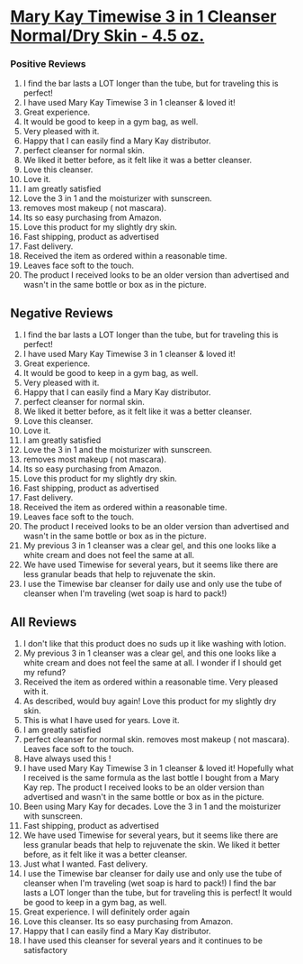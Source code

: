# [Mary Kay Timewise 3 in 1 Cleanser Normal/Dry Skin - 4.5 oz.](https://products.checkmycream.com/products/Mary-Kay-Timewise-3-in-1-Cleanser-NormalDry-Skin-4.5-oz..html)

### Positive Reviews

<ol>
      <li>I find the bar lasts a LOT longer than the tube, but for traveling this is perfect!  </li>
      <li>I have used Mary Kay Timewise 3 in 1 cleanser &amp; loved it!</li>
      <li>Great experience.</li>
      <li>It would be good to keep in a gym bag, as well.</li>
      <li>Very pleased with it.</li>
      <li>Happy that I can easily find a Mary Kay distributor.</li>
      <li>perfect cleanser for normal skin.</li>
      <li>We liked it better before, as it felt like it was a better cleanser.</li>
      <li>Love this cleanser.</li>
      <li>Love it.</li>
      <li>I am greatly satisfied</li>
      <li>Love the 3 in 1 and the moisturizer with sunscreen.</li>
      <li>removes most makeup ( not mascara).</li>
      <li>Its so easy purchasing from Amazon.</li>
      <li>Love this product for my slightly dry skin.</li>
      <li>Fast shipping, product as advertised</li>
      <li>Fast delivery.</li>
      <li>Received the item as ordered within a reasonable time.</li>
      <li>Leaves face soft to the touch.</li>
      <li>The product I received looks to be an older version than advertised and wasn&#x27;t in the same bottle or box as in the picture.</li>
</ol>


<h2>Negative Reviews</h2>
<ol>
<li> I find the bar lasts a LOT longer than the tube, but for traveling this is perfect!  </li>
<li> I have used Mary Kay Timewise 3 in 1 cleanser &amp; loved it!</li>
<li> Great experience.</li>
<li> It would be good to keep in a gym bag, as well.</li>
<li> Very pleased with it.</li>
<li> Happy that I can easily find a Mary Kay distributor.</li>
<li> perfect cleanser for normal skin.</li>
<li> We liked it better before, as it felt like it was a better cleanser.</li>
<li> Love this cleanser.</li>
<li> Love it.</li>
<li> I am greatly satisfied</li>
<li> Love the 3 in 1 and the moisturizer with sunscreen.</li>
<li> removes most makeup ( not mascara).</li>
<li> Its so easy purchasing from Amazon.</li>
<li> Love this product for my slightly dry skin.</li>
<li> Fast shipping, product as advertised</li>
<li> Fast delivery.</li>
<li> Received the item as ordered within a reasonable time.</li>
<li> Leaves face soft to the touch.</li>
<li> The product I received looks to be an older version than advertised and wasn&#x27;t in the same bottle or box as in the picture.</li>
<li> My previous 3 in 1 cleanser was a clear gel, and this one looks like a white cream and does not feel the same at all.</li>
<li> We have used Timewise for several years, but it seems like there are less granular beads that help to rejuvenate the skin.  </li>
<li> I use the Timewise bar cleanser for daily use and only use the tube of cleanser when I&#x27;m traveling (wet soap is hard to pack!)  </li>
</ol>

<h2>All Reviews</h2>

<ol>
    <li> I don&#x27;t like that this product does no suds up it like washing with lotion.</li>
    <li> My previous 3 in 1 cleanser was a clear gel, and this one looks like a white cream and does not feel the same at all. I wonder if I should get my refund?</li>
    <li> Received the item as ordered within a reasonable time. Very pleased with it.</li>
    <li> As described, would buy again! Love this product for my slightly dry skin.</li>
    <li> This is what I have used for years. Love it.</li>
    <li> I am greatly satisfied</li>
    <li> perfect cleanser for normal skin. removes most makeup ( not mascara). Leaves face soft to the touch.</li>
    <li> Have always used this !</li>
    <li> I have used Mary Kay Timewise 3 in 1 cleanser &amp; loved it! Hopefully what I received is the same formula as the last bottle I bought from a Mary Kay rep. The product I received looks to be an older version than advertised and wasn&#x27;t in the same bottle or box as in the picture.</li>
    <li> Been using Mary Kay for decades. Love the 3 in 1 and the moisturizer with sunscreen.</li>
    <li> Fast shipping, product as advertised</li>
    <li> We have used Timewise for several years, but it seems like there are less granular beads that help to rejuvenate the skin.  We liked it better before, as it felt like it was a better cleanser.</li>
    <li> Just what I wanted.  Fast delivery.</li>
    <li> I use the Timewise bar cleanser for daily use and only use the tube of cleanser when I&#x27;m traveling (wet soap is hard to pack!)  I find the bar lasts a LOT longer than the tube, but for traveling this is perfect!  It would be good to keep in a gym bag, as well.</li>
    <li> Great experience. I will definitely order again</li>
    <li> Love this cleanser. Its so easy purchasing from Amazon.</li>
    <li> Happy that I can easily find a Mary Kay distributor.</li>
    <li> I have used this cleanser for several years and it continues to be satisfactory</li>
</ol>





